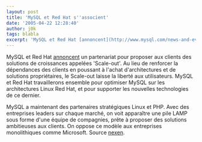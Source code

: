 ```yaml
---
layout: post
title: 'MySQL et Red Hat s''associent'
date: '2005-04-22 12:28:40'
author: j0k
tags: blabla
excerpt: 'MySQL et Red Hat [annoncent](http://www.mysql.com/news-and-events/press-release/release_2005_13.html) un partenariat pour proposer aux clients des solutions de croissances appelées ''Scale-out''. Au lieu de renforcer la dépendances des clients en poussant à l''achat d''architectures et de solutions propriétaires, le Scale-out laisse la liberté aux utilisateurs.   )       ...'
---
```


MySQL et Red Hat [annoncent](http://www.mysql.com/news-and-events/press-release/release_2005_13.html) un partenariat pour proposer aux clients des solutions de croissances appelées 'Scale-out'. Au lieu de renforcer la dépendances des clients en poussant à l'achat d'architectures et de solutions propriétaires, le Scale-out laisse la liberté aux utilisateurs.      MySQL et Red Hat travaillerons ensemble pour optimiser MySQL sur les architectures Linux Red Hat, et pour supporter les nouvelles technologies de ce dernier.

MySQL a maintenant des partenaires stratégiques Linux et PHP. Avec des entreprises leaders sur chaque marché, on voit apparaître une pile LAMP sous forme d'une équipe de compagnies, prête à proposer des solutions ambitieuses aux clients. On oppose ce modèle aux entreprises monolithiques comme Microsoft.   Source [nexen](http://www.nexen.net/news/gen.php/2004/03/06/4148,0,0,0,0.php).

